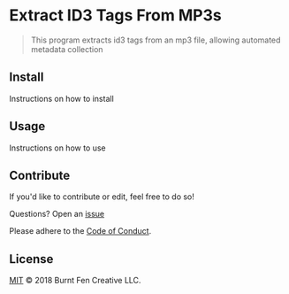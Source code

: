 # Extract ID3 Tags From MP3s
> This program extracts id3 tags from an mp3 file, allowing automated metadata collection

## Install
Instructions on how to install

## Usage
Instructions on how to use

## Contribute
If you'd like to contribute or edit, feel free to do so!

Questions? Open an [issue](https://github.com/RichardLitt/extract-id3-tags-from-mp3s/issues/new)

Please adhere to the [Code of Conduct](CODE_OF_CONDUCT.md).

## License
[MIT](LICENSE) © 2018 Burnt Fen Creative LLC.
